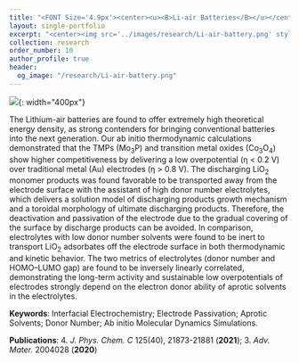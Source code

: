 ```yaml
---
title: "<FONT Size='4.9px'><center><u><B>Li-air Batteries</B></u></center></FONT>"
layout: single-portfolio
excerpt: "<center><img src='../images/research/Li-air-battery.png' style='width:200px;' alt=''></center>"
collection: research
order_number: 10
author_profile: true
header: 
  og_image: "/research/Li-air-battery.png"
---
```

![]({{site.baseurl}}/images/research/sub/Li-air-battery-sub.png){: width="400px"}

The Lithium-air batteries are found to offer extremely high theoretical energy density, as strong contenders for bringing conventional batteries into the next generation. Our ab initio thermodynamic calculations demonstrated that the TMPs (Mo<sub>3</sub>P) and transition metal oxides (Co<sub>3</sub>O<sub>4</sub>) show higher competitiveness by delivering a low overpotential (&#951; < 0.2 V) over traditional metal (Au) electrodes (&eta; > 0.8 V). The discharging LiO<sub>2</sub> monomer products was found favorable to be transported away from the electrode surface with the assistant of high donor number electrolytes, which delivers a solution model of discharging products growth mechanism and a toroidal morphology of ultimate discharging products. Therefore, the deactivation and passivation of the electrode due to the gradual covering of the surface by discharge products can be avoided. In comparison, electrolytes with low donor number solvents were found to be inert to transport LiO<sub>2</sub> adsorbates off the electrode surface in both thermodynamic and kinetic behavior. The two metrics of electrolytes (donor number and HOMO–LUMO gap) are found to be inversely linearly correlated, demonstrating the long-term activity and sustainable low overpotentials of electrodes strongly depend on the electron donor ability of aprotic solvents in the electrolytes.  

**Keywords**: Interfacial Electrochemistry; Electrode Passivation; Aprotic Solvents; Donor Number; Ab initio Molecular Dynamics Simulations.

**Publications**: 
4. *J. Phys. Chem. C* 125(40), 21873-21881 (**2021**); 
3. *Adv. Mater.* 2004028 (**2020**)
